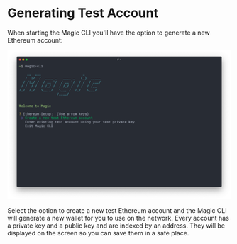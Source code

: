 # Generating Test Account
When starting the Magic CLI you'll have the option to generate a new Ethereum account:

![Magic menu items](./images/magic-menu.png "Magic menu items")

Select the option to create a new test Ethereum account and the Magic CLI will generate a new wallet for you to use on
the network. Every account has a private key and a public key and are indexed by an address. They will be displayed on
the screen so you can save them in a safe place.
